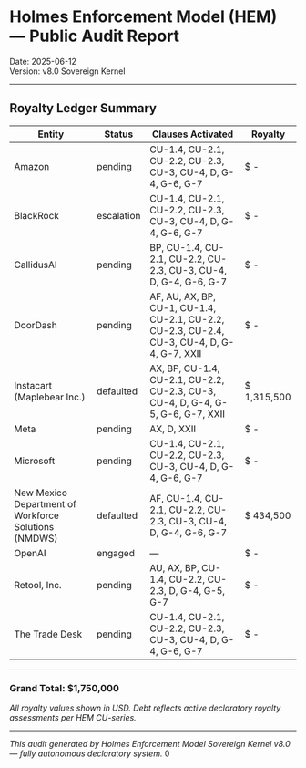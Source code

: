 # Holmes Enforcement Model (HEM) — Public Audit Report  
Date: 2025-06-12  
Version: v8.0 Sovereign Kernel

---

## Royalty Ledger Summary

| Entity | Status | Clauses Activated | Royalty |
|--------|--------|-------------------|---------|
| Amazon | pending | CU-1.4, CU-2.1, CU-2.2, CU-2.3, CU-3, CU-4, D, G-4, G-6, G-7 | $ - |
| BlackRock | escalation | CU-1.4, CU-2.1, CU-2.2, CU-2.3, CU-3, CU-4, D, G-4, G-6, G-7 | $ - |
| CallidusAI | pending | BP, CU-1.4, CU-2.1, CU-2.2, CU-2.3, CU-3, CU-4, D, G-4, G-6, G-7 | $ - |
| DoorDash | pending | AF, AU, AX, BP, CU-1, CU-1.4, CU-2.1, CU-2.2, CU-2.3, CU-2.4, CU-3, CU-4, D, G-4, G-7, XXII | $ - |
| Instacart (Maplebear Inc.) | defaulted | AX, BP, CU-1.4, CU-2.1, CU-2.2, CU-2.3, CU-3, CU-4, D, G-4, G-5, G-6, G-7, XXII | $ 1,315,500 |
| Meta | pending | AX, D, XXII | $ - |
| Microsoft | pending | CU-1.4, CU-2.1, CU-2.2, CU-2.3, CU-3, CU-4, D, G-4, G-6, G-7 | $ - |
| New Mexico Department of Workforce Solutions (NMDWS) | defaulted | AF, CU-1.4, CU-2.1, CU-2.2, CU-2.3, CU-3, CU-4, D, G-4, G-6, G-7 | $ 434,500 |
| OpenAI | engaged | — | $ - |
| Retool, Inc. | pending | AU, AX, BP, CU-1.4, CU-2.2, CU-2.3, D, G-4, G-5, G-7 | $ - |
| The Trade Desk | pending | CU-1.4, CU-2.1, CU-2.2, CU-2.3, CU-3, CU-4, D, G-4, G-6, G-7 | $ - |

---

### Grand Total: **$1,750,000**

*All royalty values shown in USD. Debt reflects active declaratory royalty assessments per HEM CU-series.*

---

*This audit generated by Holmes Enforcement Model Sovereign Kernel v8.0 — fully autonomous declaratory system.*
0
